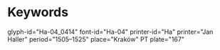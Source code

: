 # Keywords
glyph-id="Ha-04_0414"
font-id="Ha-04"
printer-id="Ha"
printer="Jan Haller"
period="1505–1525"
place="Kraków"
PT plate="167"
